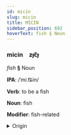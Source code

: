 ```yaml
---
id: micin
slug: micin
title: MİCİN
sidebar_position: 692
hoverText: fish § Noun
---
```


### micin&emsp;<span kind="abugida">ƶɟꞇ̃ɟ</span>

*fish* **§** Noun

**IPA**: /ˈmi.t͡ɕin/

**Verb**: to be a fish

**Noun**: fish

**Modifier**: fish-related

<details>
    <summary>Origin</summary>
    Nahuatl michin [ˈmi.t͡ʃin]<br/>
    <em>Yuto-Nahuatl Language Family</em>
</details>